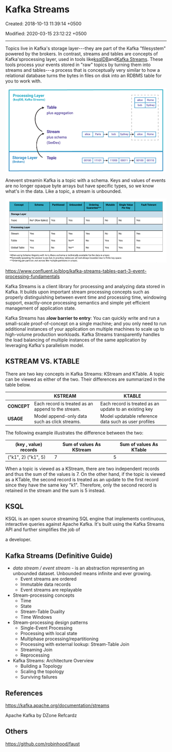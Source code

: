 # Kafka Streams

Created: 2018-10-13 11:39:14 +0500

Modified: 2020-03-15 23:12:22 +0500

---

Topics live in Kafka's storage layer---they are part of the Kafka "filesystem" powered by the brokers. In contrast, streams and tables are concepts of Kafka'sprocessing layer, used in tools like[ksqlDB](https://ksqldb.io/)and[Kafka Streams](https://docs.confluent.io/current/streams/index.html). These tools process your events stored in "raw" topics by turning them into streams and tables---a process that is conceptually very similar to how a relational database turns the bytes in files on disk into an RDBMS table for you to work with.

![Processing Layer | Storage Layer](../../media/Technologies-Kafka-Kafka-Streams-image1.png)

Anevent streamin Kafka is a topic with a schema. Keys and values of events are no longer opaque byte arrays but have specific types, so we know what's in the data. Like a topic, a stream is unbounded.

![Topics vs. Streams and Tables Chart](../../media/Technologies-Kafka-Kafka-Streams-image2.png)

<https://www.confluent.io/blog/kafka-streams-tables-part-3-event-processing-fundamentals>

Kafka Streams is a client library for processing and analyzing data stored in Kafka. It builds upon important stream processing concepts such as properly distinguishing between event time and processing time, windowing support, exactly-once processing semantics and simple yet efficient management of application state.

Kafka Streams has a**low barrier to entry**: You can quickly write and run a small-scale proof-of-concept on a single machine; and you only need to run additional instances of your application on multiple machines to scale up to high-volume production workloads. Kafka Streams transparently handles the load balancing of multiple instances of the same application by leveraging Kafka's parallelism model.

## KSTREAM VS. KTABLE

There are two key concepts in Kafka Streams: KStream and KTable. A topic can be viewed as either of the two. Their differences are summarized in the table below.

|            | **KSTREAM**                                        | **KTABLE**                                             |
|-----------|------------------------------|-------------------------------|
| **CONCEPT** | Each record is treated as an append to the stream. | Each record is treated as an update to an existing key |
| **USAGE**   | Model append-only data such as click streams.      | Model updatable reference data such as user profiles   |

The following example illustrates the difference between the two:

| (key , value) records | Sum of values As KStream | Sum of values As KTable |
|-----------------------|--------------------------|-------------------------|
| ("k1", 2) ("k1", 5)   | 7                        | 5                       |

When a topic is viewed as a KStream, there are two independent records and thus the sum of the values is 7. On the other hand, if the topic is viewed as a KTable, the second record is treated as an update to the first record since they have the same key "k1". Therefore, only the second record is retained in the stream and the sum is 5 instead.

## KSQL

KSQL is an open source streaming SQL engine that implements continuous, interactive queries against Apache Kafka. It's built using the Kafka Streams API and further simplifies the job of

a developer.

## Kafka Streams (Definitive Guide)

- *data stream / event stream -* is an abstraction representing an unbounded dataset. Unbounded means infinite and ever growing.
  - Event streams are ordered
  - Immutable data records
  - Event streams are replayable
- Stream-processing concepts
  - Time
  - State
  - Stream-Table Duality
  - Time Windows
- Stream-processing design patterns
  - Single-Event Processing
  - Processing with local state
  - Multiphase processing/repartitioning
  - Processing with external lookup: Stream-Table Join
  - Streaming Join
  - Reprocessing
- Kafka Streams: Architecture Overview
  - Building a Topology
  - Scaling the topology
  - Surviving failures

## References

<https://kafka.apache.org/documentation/streams>

Apache Kafka by DZone Refcardz

## Others

<https://github.com/robinhood/faust>
